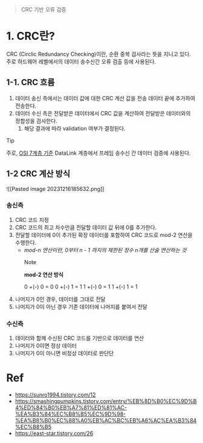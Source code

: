 > CRC 기반 오류 검증

# 1. CRC란?
CRC (Circlic Redundancy Checking)이란, 순환 중복 검사라는 뜻을 지니고 있다.
주로 하드웨어 레벨에서의 데이터 송수신간 오류 검출 등에 사용된다.

## 1-1. CRC 흐름
1. 데이터 송신 측에서는 데이터 값에 대한 CRC 계산 값을 전송 데이터 끝에 추가하여 전송한다.
2. 데이터 수신 측은 전달받은 데이터에서 CRC 값을 계산하여 전달받은 데이터와의 정합성을 검사한다.
	1. 해당 결과에 따라 validation 여부가 결정된다.

>[!TIP]
> 주로, [OSI 7계층 기준](obsidian://open?vault=markdown_docs&file=tech%2FCS%2Fnetwork%2FOSI_7_Layers) DataLink 계층에서 프레임 송수신 간 데이터 검증에 사용된다.

## 1-2 CRC 계산 방식

![[Pasted image 20231216185632.png]]
### 송신측

1. CRC 코드 지정
2. CRC 코드의 최고 차수만큼 전달할 데이터 값 뒤에 0를 추가한다.
3. 전달할 데이터에 0이 추가된 확장 데이터를 포함하여 CRC 코드로 mod-2 연산을 수행한다.
	-  *mod-n 연산이란, 0부터 n - 1 까지의 제한된 정수 n개를 산술 연산하는 것*
		> [!NOTE]
		> **mod-2 연산 방식**
		> 
		> 0 +(-) 0 = 0
		> 0 +(-) 1 = 1
		> 1 +(-) 0 = 1
		> 1 +(-) 1 = 1
4. 나머지가 0인 경우, 데이터를 그대로 전달
5. 나머지가 0이 아닌 경우 기존 데이터에 나머지를 붙여서 전달

### 수신측

1. 데이터와 함께 수신된 CRC 코드를 기반으로 데이터를 연산
2. 나머지가 0이면 정상 데이터
3. 나머지가 0이 아니면 비정상 데이터로 판단단

# Ref
- https://sunro1994.tistory.com/12
- https://smashingpumpkins.tistory.com/entry/%EB%8D%B0%EC%9D%B4%ED%84%B0%EB%A7%81%ED%81%AC-%EA%B3%84%EC%B8%B5%EC%9D%98-%EA%B8%B0%EC%88%A0%EB%AC%BC%EB%A6%AC%EA%B3%84%EC%B8%B5
- https://east-star.tistory.com/26